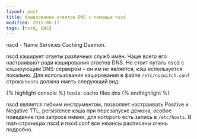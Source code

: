 ```yaml
---
layout: post
title: Кэширование ответов DNS с помощью nscd
modified: 2015-06-17
tags: [nscd, DNS]
---
```

nscd - Name Services Caching Daemon.

nscd кэширует ответы различных служб имён. Чаще всего его настраивают ради кэширования ответов DNS. Не стоит путать nscd с кэширующим DNS-сервером – он им не является, кэш используется локально. Для использования кэширования в файле `/etc/nsswitch.conf` строка `hosts` должна иметь следующий вид:

{% highlight console %}
 hosts: cache files dns
{% endhighlight %}

nscd является гибким инструментом, позволяет настраивать Positive и Negative TTL, persistence кэша при перезапуске демона, особое поведение при запросе имени, для которого есть запись в `/etc/hosts`. В man-страницах nscd и nscd.conf все нюансы расписаны очень подробно.